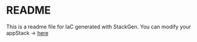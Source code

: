 # README
This is a readme file for IaC generated with StackGen.
You can modify your appStack -> [here](http://main.dev.stackgen.com/appstacks/ef1f1ce7-8df9-4467-a053-673af2fae5f9)
